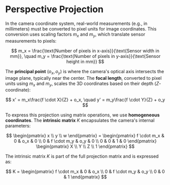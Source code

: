 # Perspective Projection

In the camera coordinate system, real-world measurements (e.g., in millimeters) must be converted to pixel units for image coordinates. This conversion uses scaling factors $m_x$ and $m_y$, which translate sensor measurements to pixels:

$$
m_x = \frac{\text{Number of pixels in x-axis}}{\text{Sensor width in mm}}, \quad
m_y = \frac{\text{Number of pixels in y-axis}}{\text{Sensor height in mm}}
$$

The **principal point** $(o_x, o_y)$ is where the camera's optical axis intersects the image plane, typically near the center. The **focal length**, converted to pixel units using $m_x$ and $m_y$, scales the 3D coordinates based on their depth ($Z$-coordinate):

$$
x' = m_x\frac{f \cdot X}{Z} + o_x, \quad
y' = m_y\frac{f \cdot Y}{Z} + o_y
$$

To express this projection using matrix operations, we use **homogeneous coordinates**. The **intrinsic matrix** $K$ encapsulates the camera's internal parameters:

$$
\begin{pmatrix}
x \\
y \\
w
\end{pmatrix} =
\begin{pmatrix}
f \cdot m_x & 0 & o_x & 0 \\
0 & f \cdot m_y & o_y & 0 \\
0 & 0 & 1 & 0
\end{pmatrix}
\begin{pmatrix}
X \\
Y \\
Z \\
1
\end{pmatrix}
$$

The intrinsic matrix $K$ is part of the full projection matrix and is expressed as:

$$
K = \begin{pmatrix}
f \cdot m_x & 0 & o_x \\
0 & f \cdot m_y & o_y \\
0 & 0 & 1
\end{pmatrix}
$$
